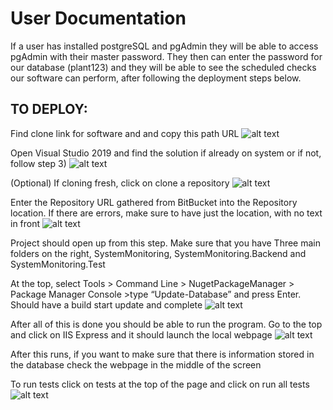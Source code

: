 # User Documentation
If a user has installed postgreSQL and pgAdmin they will be able to access pgAdmin with their master password. They then can enter the password for our database (plant123) and they will be able to see the scheduled checks our software can perform, after following the deployment steps below.

## TO DEPLOY:

Find clone link for software and and copy this path URL
![alt text](https://github.com/Hjwallace/24x7-System-Monitoring-App/blob/master/Auxiliary%20Files/unnamed.png)

Open Visual Studio 2019 and find the solution if already on system or if not, follow step 3) 
![alt text](https://github.com/Hjwallace/24x7-System-Monitoring-App/blob/master/Auxiliary%20Files/unnamed%20(1).png)

(Optional) If cloning fresh, click on clone a repository
![alt text](https://github.com/Hjwallace/24x7-System-Monitoring-App/blob/master/Auxiliary%20Files/unnamed%20(2).png)

Enter the Repository URL gathered from BitBucket into the Repository location. If there are errors, make sure to have just the location, with no text in front 
![alt text](https://github.com/Hjwallace/24x7-System-Monitoring-App/blob/master/Auxiliary%20Files/unnamed%20(3).png)

Project should open up from this step. Make sure that you have Three main folders on the right, SystemMonitoring, SystemMonitoring.Backend and SystemMonitoring.Test

At the top, select Tools > Command Line > NugetPackageManager > Package Manager Console >type “Update-Database” and press Enter. Should have a build start update and complete
![alt text](https://github.com/Hjwallace/24x7-System-Monitoring-App/blob/master/Auxiliary%20Files/unnamed%20(4).png)

After all of this is done you should be able to run the program. Go to the top and click on IIS Express and it should launch the local webpage
![alt text](https://github.com/Hjwallace/24x7-System-Monitoring-App/blob/master/Auxiliary%20Files/unnamed%20(5).png)

 After this runs, if you want to make sure that there is information stored in the database check the webpage in the middle of the screen
 
To run tests click on tests at the top of the page and click on run all tests
![alt text](https://github.com/Hjwallace/24x7-System-Monitoring-App/blob/master/Auxiliary%20Files/unnamed%20(6).png)
